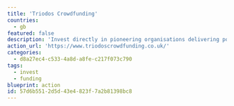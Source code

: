 ```yaml
---
title: 'Triodos Crowdfunding'
countries:
  - gb
featured: false
description: 'Invest directly in pioneering organisations delivering positive change, such as community solar schemes, renewable energy projects, ethical food supermarkets.'
action_url: 'https://www.triodoscrowdfunding.co.uk/'
categories:
  - d8a27ec4-c533-4a8d-a8fe-c217f073c790
tags:
  - invest
  - funding
blueprint: action
id: 57d6b551-2d5d-43e4-823f-7a2b81398bc8
---
```

